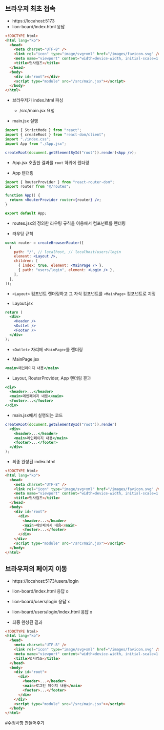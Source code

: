## 브라우저 최초 접속

- https://locahost:5173
- lion-board/index.html 응답

```html
<!DOCTYPE html>
<html lang="ko">
  <head>
    <meta charset="UTF-8" />
    <link rel="icon" type="image/svg+xml" href="/images/favicon.svg" />
    <meta name="viewport" content="width=device-width, initial-scale=1.0" />
    <title>멋사컴즈</title>
  </head>
  <body>
    <div id="root"></div>
    <script type="module" src="/src/main.jsx"></script>
  </body>
</html>
```

- 브라우저가 index.html 파싱

  - /src/main.jsx 요청

- main.jsx 실행

```jsx
import { StrictMode } from "react";
import { createRoot } from "react-dom/client";
import "./index.css";
import App from "./App.jsx";

createRoot(document.getElementById("root")).render(<App />);
```

- App.jsx 호출한 결과를 `root` 하위에 렌더링

* App 렌더링

```jsx
import { RouterProvider } from "react-router-dom";
import router from "@/routes";

function App() {
  return <RouterProvider router={router} />;
}

export default App;
```

- routes.jsx의 정의한 라우팅 규칙을 이용해서 컴포넌트를 렌더링

* 라우팅 규칙

```jsx
const router = createBrowserRouter([
  {
    path: "/", // localhost, // localhost/users/login
    element: <Layout />,
    children: [
      { index: true, element: <MainPage /> },
      { path: "users/login", element: <Login /> },
    ],
  },
]);
```

- `<Layout>` 컴포넌트 렌더링하고 그 자식 컴포넌트를 `<MainPage>` 컴포넌트로 지정

- Layout.jsx

```jsx
return (
  <div>
    <Header />
    <Outlet />
    <Footer />
  </div>
);
```

- `<Outlet>` 자리에 `<MainPage>`를 렌더링

* MainPage.jsx

```jsx
<main>메인페이지 내용</main>
```

- Layout, RouterProvider, App 렌더링 결과

```jsx
<div>
  <header>...</header>
  <main>메인페이지 내용</main>
  <footer>...</footer>
</div>
```

- main.jsx에서 실행되는 코드

```jsx
createRoot(document.getElementById("root")).render(
  <div>
    <header>...</header>
    <main>메인페이지 내용</main>
    <footer>...</footer>
  </div>
);
```

- 최종 완성된 index.html

```html
<!DOCTYPE html>
<html lang="ko">
  <head>
    <meta charset="UTF-8" />
    <link rel="icon" type="image/svg+xml" href="/images/favicon.svg" />
    <meta name="viewport" content="width=device-width, initial-scale=1.0" />
    <title>멋사컴즈</title>
  </head>
  <body>
    <div id="root">
      <div>
        <header>...</header>
        <main>메인페이지 내용</main>
        <footer>...</footer>
      </div>
    </div>
    <script type="module" src="/src/main.jsx"></script>
  </body>
</html>
```

## 브라우저의 페이지 이동

- https://locahost:5173/users/login
- lion-board/index.html 응답 o
- lion-board/users/login 응답 x
- lion-board/users/login/index.html 응답 x

- 최종 완성된 결과

```html
<!DOCTYPE html>
<html lang="ko">
  <head>
    <meta charset="UTF-8" />
    <link rel="icon" type="image/svg+xml" href="/images/favicon.svg" />
    <meta name="viewport" content="width=device-width, initial-scale=1.0" />
    <title>멋사컴즈</title>
  </head>
  <body>
    <div id="root">
      <div>
        <header>...</header>
        <main>로그인 페이지 내용</main>
        <footer>...</footer>
      </div>
    </div>
    <script type="module" src="/src/main.jsx"></script>
  </body>
</html>
```

#수정사항 만들어주기
